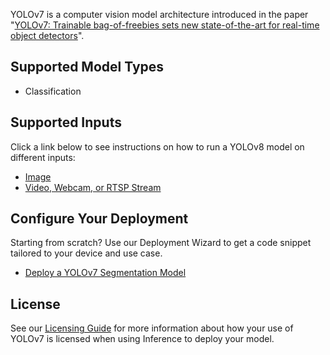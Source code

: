 YOLOv7 is a computer vision model architecture introduced in the paper "[YOLOv7: Trainable bag-of-freebies sets new state-of-the-art for real-time object detectors](https://arxiv.org/abs/2207.02696)".

## Supported Model Types

- Classification

## Supported Inputs

Click a link below to see instructions on how to run a YOLOv8 model on different inputs:

- [Image](/quickstart/run_model_on_image)
- [Video, Webcam, or RTSP Stream](/quickstart/run_model_on_rtsp_webcam)

## Configure Your Deployment

Starting from scratch? Use our Deployment Wizard to get a code snippet tailored to your device and use case.

- [Deploy a YOLOv7 Segmentation Model](https://roboflow.github.io/deploy-setup-widget/results.html#Fine-Tuned/Image%20Segmentation)

## License

See our [Licensing Guide](https://roboflow.com/licensing) for more information about how your use of YOLOv7 is licensed when using Inference to deploy your model.